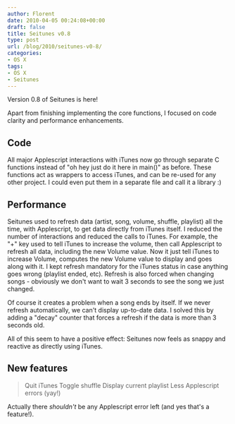 ```yaml
---
author: Florent
date: 2010-04-05 00:24:08+00:00
draft: false
title: Seitunes v0.8
type: post
url: /blog/2010/seitunes-v0-8/
categories:
- OS X
tags:
- OS X
- Seitunes
---
```


Version 0.8 of Seitunes is here!

Apart from finishing implementing the core functions, I focused on code clarity and performance enhancements.



## Code


All major Applescript interactions with iTunes now go through separate C functions instead of "oh hey just do it here in main()" as before. These functions act as wrappers to access iTunes, and can be re-used for any other project. I could even put them in a separate file and call it a library :)



## Performance


Seitunes used to refresh data (artist, song, volume, shuffle, playlist) all the time, with Applescript, to get data directly from iTunes itself. I reduced the number of interactions and reduced the calls to iTunes.
For example, the "+" key used to tell iTunes to increase the volume, then call Applescript to refresh all data, including the new Volume value. Now it just tell iTunes to increase Volume, computes the new Volume value to display and goes along with it.
I kept refresh mandatory for the iTunes status in case anything goes wrong (playlist ended, etc).
Refresh is also forced when changing songs - obviously we don't want to wait 3 seconds to see the song we just changed.

Of course it creates a problem when a song ends by itself. If we never refresh automatically, we can't display up-to-date data.
I solved this by adding a "decay" counter that forces a refresh if the data is more than 3 seconds old.

All of this seem to have a positive effect: Seitunes now feels as snappy and reactive as directly using iTunes.


## New features



> Quit iTunes
> Toggle shuffle
> Display current playlist
> Less Applescript errors (yay!)

Actually there _shouldn't_ be any Applescript error left (and yes that's a feature!).
